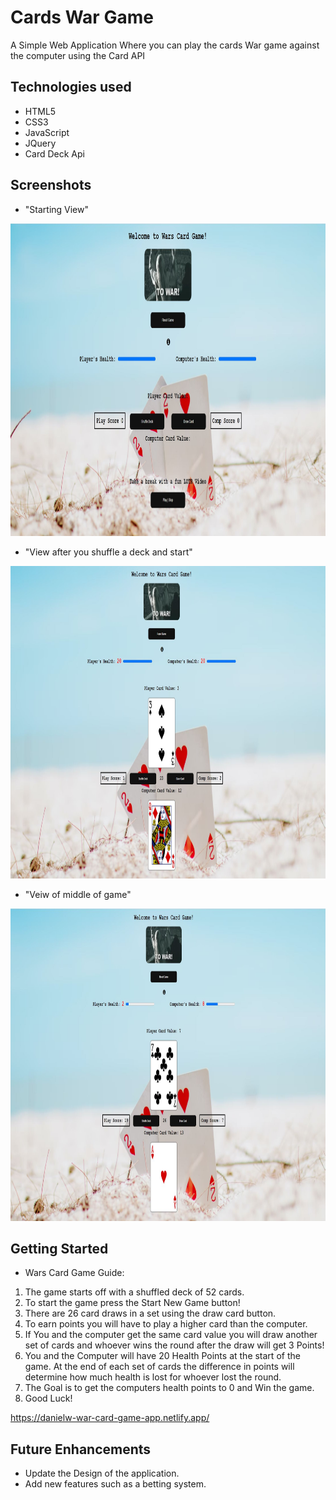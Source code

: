 # Cards War Game

A Simple Web Application Where you can play the cards War game against the computer using the Card API

## Technologies used
- HTML5
- CSS3
- JavaScript
- JQuery
- Card Deck Api

## Screenshots
- "Starting View"
<img src="/images/screenshot1WarGame.jpg" width="1100" height="500">

- "View after you shuffle a deck and start"
<img src="/images/screenshot2WarGame.jpg" width="1100" height="500">

- "Veiw of middle of game"
<img src="/images/screenshot3WarGame.jpg" width="1100" height="500">



## Getting Started
 - Wars Card Game Guide:            
1. The game starts off with a shuffled deck of 52 cards.
2. To start the game press the Start New Game button!
3. There are 26 card draws in a set using the draw card button.
4. To earn points you will have to play a higher card than the computer.
5. If You and the computer get the same card value you will draw another set of cards and whoever wins the round after the draw will get 3 Points!
6. You and the Computer will have 20 Health Points at the start of the game. At the end of each set of cards the difference in points will determine how much health is lost for whoever lost the round.
7. The Goal is to get the computers health points to 0 and Win the game.
8. Good Luck!
            
  https://danielw-war-card-game-app.netlify.app/

## Future Enhancements
- Update the Design of the application.
- Add new features such as a betting system.
